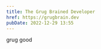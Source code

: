 ```yaml
---
title: The Grug Brained Developer
href: https://grugbrain.dev
pubDate: 2022-12-29 13:55
---
```


grug good
